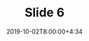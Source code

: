 ---
type: lecture
date: 2019-10-02T8:00:00+4:34
title: Slide 6
slides: /Static_files/slides/S6.pdf
#video: https://drive.iust.ac.ir/index.php/s/Xu0ZXbjx5bsakKV/download?path=%2FVideos&files=S1.mp4
#notes: /static_files/presentations/lec.zip
#codes: /static_files/presentations/code.zip
tldr: "The  architecture of database "
#thumbnail: /static_files/presentations/lec.jpg
---